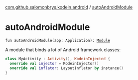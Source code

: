 [com.github.salomonbrys.kodein.android](index.md) / [autoAndroidModule](.)

# autoAndroidModule

`fun autoAndroidModule(app: Application): `[`Module`](../com.github.salomonbrys.kodein/-kodein/-module/index.md)

A module that binds a lot of Android framework classes:

``` kotlin
class MyActivity : Activity(), KodeinInjected {
  override val injector = KodeinInjector()
  override val inflator: LayoutInflator by instance()
}
```


